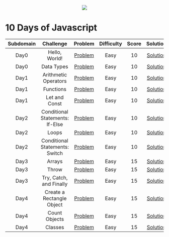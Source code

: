 <p align="center"><a href="https://www.hackerrank.com/valmirchagas88"><img src="https://i0.wp.com/gradsingames.com/wp-content/uploads/2016/05/856771_668224053197841_1943699009_o.png" ></a></p>

# 10 Days of Javascript

|       Subdomain       |                 Challenge                 |                                             Problem                                              | Difficulty | Score |                                             Solution                                              |
| :-------------------: | :---------------------------------------: | :----------------------------------------------------------------------------------------------: | :--------: | :---: | :-----------------------------------------------------------------------------------------------: |
|     Day0      |      Hello, World!      |             [Problem](https://www.hackerrank.com/challenges/js10-hello-world/problem)              |    Easy    |   10   |   [Solution](/Day0/01-Hello%2C%20World!.js)   |
|     Day0      |              Data Types              |               [Problem](https://www.hackerrank.com/challenges/js10-data-types/problem)                |    Easy    |  10   |              [Solution](/Day0/02-Data%20Types.js)               |
|     Day1      |          Arithmetic Operators           |       [Problem](https://www.hackerrank.com/challenges/js10-arithmetic-operators/problem)       |    Easy    |  10   |           [Solution](/Day1/03-Arithmetic%20Operators.js)            |
|     Day1      |              Functions             |             [Problem](https://www.hackerrank.com/challenges/js10-function/problem)             |    Easy    |  10   |            [Solution](/Day1/04-Functions.js)            |
|     Day1      |              Let and Const             |             [Problem](https://www.hackerrank.com/challenges/js10-let-and-const/problem)             |    Easy    |  10   |            [Solution](/Day1/05-Let%20and%20Const.js)            |
|     Day2      |              Conditional Statements: If-Else             |             [Problem](https://www.hackerrank.com/challenges/js10-if-else/problem)             |    Easy    |  10   |        [Solution](Day2/06-Conditional%20Statements:%20if-Else.js)                |
|     Day2      |             Loops             |             [Problem](https://www.hackerrank.com/challenges/js10-loops/problem)             |    Easy    |  10   |        [Solution](Day2/07-Loops.js)              |
|     Day2      |             Conditional Statements: Switch             |             [Problem](https://www.hackerrank.com/challenges/js10-switch/problem)             |    Easy    |  10   |          [Solution](Day2/08-Switch.js)     |
|     Day3      |             Arrays             |             [Problem](https://www.hackerrank.com/challenges/js10-arrays/problem)             |    Easy    |  15   |         [Solution](Day3/09-Arrays.js)                |
|     Day3      |             Throw             |             [Problem](https://www.hackerrank.com/challenges/js10-throw/problem)             |    Easy    |  15   |         [Solution](Day3/10-Throw.js)               |
|     Day3      |             Try, Catch, and Finally             |             [Problem](https://www.hackerrank.com/challenges/js10-try-catch-and-finally/problem)             |    Easy    |  15   |      [Solution](Day3/11-Try,%20Catch,%20and%20Finally.js)                 |
|     Day4      |             Create a Rectangle Object             |             [Problem](https://www.hackerrank.com/challenges/js10-objects/problem)             |    Easy    |  15   |       [Solution](Day4/12-Create%20a%20Rectangle%20Object.js)                 |
|     Day4      |             Count Objects             |             [Problem](https://www.hackerrank.com/challenges/js10-count-objects/problem)             |    Easy    |  15   |         [Solution](Day4/13-Count%20Objects.js)               |
|     Day4      |             Classes             |             [Problem](https://www.hackerrank.com/challenges/js10-class/problem)             |    Easy    |  15   |      [Solution](Day4/14-Classes.js)                  |